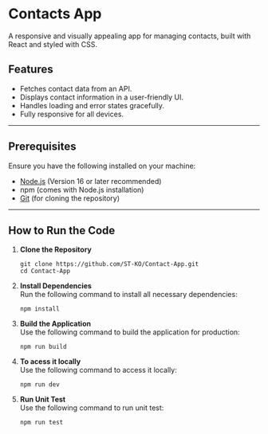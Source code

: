 # Contacts App

A responsive and visually appealing app for managing contacts, built with React and styled with CSS.

## Features

- Fetches contact data from an API.
- Displays contact information in a user-friendly UI.
- Handles loading and error states gracefully.
- Fully responsive for all devices.

---

## Prerequisites

Ensure you have the following installed on your machine:

- [Node.js](https://nodejs.org/) (Version 16 or later recommended)
- npm (comes with Node.js installation)
- [Git](https://git-scm.com/) (for cloning the repository)

---

## How to Run the Code

1. **Clone the Repository**

   ```
   git clone https://github.com/ST-KO/Contact-App.git
   cd Contact-App
   ```

1. **Install Dependencies**  
   Run the following command to install all necessary dependencies:

   ```
   npm install
   ```

1. **Build the Application**  
   Use the following command to build the application for production:

   ```
   npm run build
   ```

1. **To acess it locally**  
   Use the following command to access it locally:

   ```
   npm run dev
   ```

1. **Run Unit Test**  
   Use the following command to run unit test:
   ```
   npm run test
   ```
